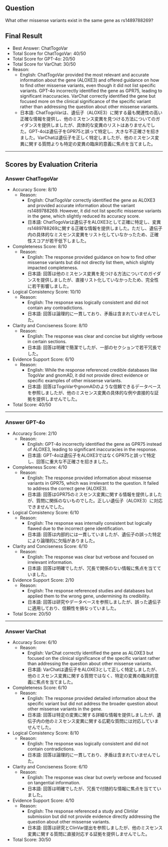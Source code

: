 ## Question

What other missense variants exist in the same gene as rs1489788269?

## Final Result

- Best Answer: ChatTogoVar
- Total Score for ChatTogoVar: 40/50
- Total Score for GPT-4o: 20/50
- Total Score for VarChat: 30/50
- Reason:
  - English: ChatTogoVar provided the most relevant and accurate information about the gene (ALOXE3) and offered guidance on how to find other missense variants, even though it did not list specific variants. GPT-4o incorrectly identified the gene as GPR75, leading to significant inaccuracies. VarChat correctly identified the gene but focused more on the clinical significance of the specific variant rather than addressing the question about other missense variants.
  - 日本語: ChatTogoVarは、遺伝子（ALOXE3）に関する最も関連性の高い正確な情報を提供し、他のミスセンス変異を見つける方法についてのガイダンスを提供しましたが、具体的な変異のリストはありませんでした。GPT-4oは遺伝子をGPR75と誤って特定し、大きな不正確さを招きました。VarChatは遺伝子を正しく特定しましたが、他のミスセンス変異に関する質問よりも特定の変異の臨床的意義に焦点を当てました。

---

## Scores by Evaluation Criteria

### Answer ChatTogoVar
- Accuracy Score: 8/10
  - Reason: 
    - English: ChatTogoVar correctly identified the gene as ALOXE3 and provided accurate information about the variant rs1489788269. However, it did not list specific missense variants in the gene, which slightly reduced its accuracy score.
    - 日本語: ChatTogoVarは遺伝子をALOXE3として正確に特定し、変異rs1489788269に関する正確な情報を提供しました。ただし、遺伝子内の具体的なミスセンス変異をリスト化していなかったため、正確性スコアが若干低下しました。
- Completeness Score: 8/10
  - Reason: 
    - English: The response provided guidance on how to find other missense variants but did not directly list them, which slightly impacted completeness.
    - 日本語: 回答は他のミスセンス変異を見つける方法についてのガイダンスを提供しましたが、直接リスト化していなかったため、完全性に若干影響しました。
- Logical Consistency Score: 10/10
  - Reason: 
    - English: The response was logically consistent and did not contain any contradictions.
    - 日本語: 回答は論理的に一貫しており、矛盾は含まれていませんでした。
- Clarity and Conciseness Score: 8/10
  - Reason: 
    - English: The response was clear and concise but slightly verbose in certain sections.
    - 日本語: 回答は明確で簡潔でしたが、一部のセクションで若干冗長でした。
- Evidence Support Score: 6/10
  - Reason: 
    - English: While the response referenced credible databases like TogoVar and gnomAD, it did not provide direct evidence or specific examples of other missense variants.
    - 日本語: 回答はTogoVarやgnomADのような信頼できるデータベースを参照しましたが、他のミスセンス変異の具体的な例や直接的な証拠を提供しませんでした。
- Total Score: 40/50

---

### Answer GPT-4o
- Accuracy Score: 2/10
  - Reason: 
    - English: GPT-4o incorrectly identified the gene as GPR75 instead of ALOXE3, leading to significant inaccuracies in the response.
    - 日本語: GPT-4oは遺伝子をALOXE3ではなくGPR75と誤って特定し、回答に重大な不正確さを招きました。
- Completeness Score: 4/10
  - Reason: 
    - English: The response provided information about missense variants in GPR75, which was irrelevant to the question. It failed to address the correct gene (ALOXE3).
    - 日本語: 回答はGPR75のミスセンス変異に関する情報を提供しましたが、質問に関係のないものでした。正しい遺伝子（ALOXE3）に対応できませんでした。
- Logical Consistency Score: 6/10
  - Reason: 
    - English: The response was internally consistent but logically flawed due to the incorrect gene identification.
    - 日本語: 回答は内部的には一貫していましたが、遺伝子の誤った特定により論理的に欠陥がありました。
- Clarity and Conciseness Score: 6/10
  - Reason: 
    - English: The response was clear but verbose and focused on irrelevant information.
    - 日本語: 回答は明確でしたが、冗長で関係のない情報に焦点を当てていました。
- Evidence Support Score: 2/10
  - Reason: 
    - English: The response referenced studies and databases but applied them to the wrong gene, undermining its credibility.
    - 日本語: 回答は研究やデータベースを参照しましたが、誤った遺伝子に適用しており、信頼性を損なっていました。
- Total Score: 20/50

---

### Answer VarChat
- Accuracy Score: 6/10
  - Reason: 
    - English: VarChat correctly identified the gene as ALOXE3 but focused on the clinical significance of the specific variant rather than addressing the question about other missense variants.
    - 日本語: VarChatは遺伝子をALOXE3として正しく特定しましたが、他のミスセンス変異に関する質問ではなく、特定の変異の臨床的意義に焦点を当てました。
- Completeness Score: 6/10
  - Reason: 
    - English: The response provided detailed information about the specific variant but did not address the broader question about other missense variants in the gene.
    - 日本語: 回答は特定の変異に関する詳細な情報を提供しましたが、遺伝子内の他のミスセンス変異に関する広範な質問には対応していませんでした。
- Logical Consistency Score: 8/10
  - Reason: 
    - English: The response was logically consistent and did not contain contradictions.
    - 日本語: 回答は論理的に一貫しており、矛盾は含まれていませんでした。
- Clarity and Conciseness Score: 6/10
  - Reason: 
    - English: The response was clear but overly verbose and focused on tangential information.
    - 日本語: 回答は明確でしたが、冗長で付随的な情報に焦点を当てていました。
- Evidence Support Score: 4/10
  - Reason: 
    - English: The response referenced a study and ClinVar submission but did not provide evidence directly addressing the question about other missense variants.
    - 日本語: 回答は研究とClinVar提出を参照しましたが、他のミスセンス変異に関する質問に直接対応する証拠を提供しませんでした。
- Total Score: 30/50